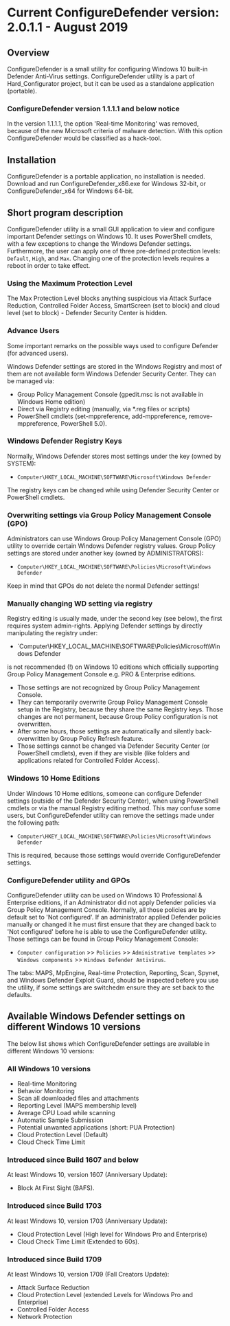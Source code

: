 # Current ConfigureDefender version: 2.0.1.1 - August 2019

## Overview
ConfigureDefender is a small utility for configuring Windows 10 built-in Defender Anti-Virus settings. ConfigureDefender utility is a part of Hard_Configurator project, but it can be used as a standalone application (portable).  

### ConfigureDefender version 1.1.1.1 and below notice
In the version 1.1.1.1, the option 'Real-time Monitoring' was removed, because of the new Microsoft criteria of malware detection.
With this option ConfigureDefender would be classified as a hack-tool.

## Installation
ConfigureDefender is a portable application, no installation is needed. Download and run ConfigureDefender_x86.exe for Windows 32-bit, or ConfigureDefender_x64 for Windows 64-bit.

## Short program description
ConfigureDefender utility is a small GUI application to view and configure important Defender settings on Windows 10. It uses PowerShell cmdlets, with a few exceptions to change the Windows Defender settings. Furthermore, the user can apply one of three pre-defined protection levels: `Default`, `High`, and `Max`. Changing one of the protection levels requires a reboot in order to take effect.

### Using the Maximum Protection Level
The Max Protection Level blocks anything suspicious via Attack Surface Reduction, Controlled Folder Access, SmartScreen (set to block) and cloud level (set to block) - Defender Security Center is hidden.  
 
### Advance Users
Some important remarks on the possible ways used to configure Defender (for advanced users). 

Windows Defender settings are stored in the Windows Registry and most of them are not available form Windows Defender Security Center. They can be managed via:

* Group Policy Management Console (gpedit.msc is not available in Windows Home edition) 
* Direct via Registry editing (manually, via *.reg files or scripts) 
* PowerShell cmdlets (set-mppreference, add-mppreference, remove-mppreference, PowerShell 5.0).
 
### Windows Defender Registry Keys
Normally, Windows Defender stores most settings under the key (owned by SYSTEM):  
* `Computer\HKEY_LOCAL_MACHINE\SOFTWARE\Microsoft\Windows Defender`

The registry keys can be changed while using Defender Security Center or PowerShell cmdlets.

### Overwriting settings via Group Policy Management Console (GPO)
Administrators can use Windows Group Policy Management Console (GPO) utility to override certain Windows Defender registry values. Group Policy settings are stored under another key (owned by ADMINISTRATORS):  
* `Computer\HKEY_LOCAL_MACHINE\SOFTWARE\Policies\Microsoft\Windows Defender`

Keep in mind that GPOs do not delete the normal Defender settings!

### Manually changing WD setting via registry 
Registry editing is usually made, under the second key (see below), the first requires system admin-rights. 
Applying Defender settings by directly manipulating the registry under:
* `Computer\HKEY_LOCAL_MACHINE\SOFTWARE\Policies\Microsoft\Windows Defender

is not recommended (!) on Windows 10 editions which officially supporting Group Policy Management Console e.g. PRO & Enterprise editions. 
* Those settings are not recognized by Group Policy Management Console.
* They can temporarily overwrite Group Policy Management Console setup in the Registry, because they share the same Registry keys. Those changes are not permanent, because Group Policy configuration is not overwritten. 
* After some hours, those settings are automatically and silently back-overwritten by Group Policy Refresh feature. 
* Those settings cannot be changed via Defender Security Center (or PowerShell cmdlets), even if they are visible (like folders and applications related for Controlled Folder Access).
 
### Windows 10 Home Editions
Under Windows 10 Home editions, someone can configure Defender settings (outside of the Defender Security Center), when using PowerShell cmdlets or via the manual Registry editing method. This may confuse some users, but ConfigureDefender utility can remove the settings made under the following path: 
* `Computer\HKEY_LOCAL_MACHINE\SOFTWARE\Policies\Microsoft\Windows Defender` 

This is required, because those settings would override ConfigureDefender settings.

### ConfigureDefender utility and GPOs
ConfigureDefender utility can be used on Windows 10 Professional & Enterprise editions, if an Administrator did not apply Defender policies via Group Policy Management Console. Normally, all those policies are by default set to 'Not configured'. If an administrator applied Defender policies manually or changed it he must first ensure that they are changed back to 'Not configured' before he is able to use the ConfigureDefender utility. Those settings can be found in Group Policy Management Console:
* `Computer configuration` >> `Policies` >> `Administrative templates` >> `Windows components` >> `Windows Defender Antivirus`. 
 
The tabs: MAPS, MpEngine, Real-time Protection, Reporting, Scan, Spynet, and Windows Defender Exploit Guard, should be inspected before you use the utility, if some settings are switchedm ensure they are set back to the defaults. 

## Available Windows Defender settings on different Windows 10 versions
The below list shows which ConfigureDefender settings are available in different Windows 10 versions:

### All Windows 10 versions
* Real-time Monitoring
* Behavior Monitoring
* Scan all downloaded files and attachments
* Reporting Level (MAPS membership level)
* Average CPU Load while scanning
* Automatic Sample Submission
* Potential unwanted applications (short: PUA Protection)
* Cloud Protection Level (Default)
* Cloud Check Time Limit 

### Introduced since Build 1607 and below
At least Windows 10, version 1607 (Anniversary Update): 
* Block At First Sight (BAFS).

### Introduced since Build 1703
At least Windows 10, version 1703 (Anniversary Update): 
* Cloud Protection Level (High level for Windows Pro and Enterprise)
* Cloud Check Time Limit (Extended to 60s). 

### Introduced since Build 1709
At least Windows 10, version 1709 (Fall Creators Update): 
* Attack Surface Reduction
* Cloud Protection Level (extended Levels for Windows Pro and Enterprise)
* Controlled Folder Access
* Network Protection
